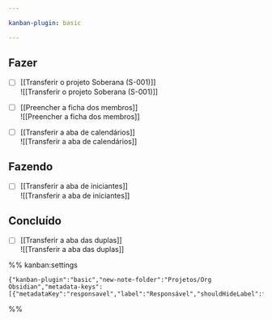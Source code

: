 ```yaml
---

kanban-plugin: basic

---
```


## Fazer

- [ ] [[Transferir o projeto Soberana (S-001)]]<br>![[Transferir o projeto Soberana (S-001)]]
- [ ] [[Preencher a ficha dos membros]]<br>![[Preencher a ficha dos membros]]
- [ ] [[Transferir a aba de calendários]]<br>![[Transferir a aba de calendários]]


## Fazendo

- [ ] [[Transferir a aba de iniciantes]]<br>![[Transferir a aba de iniciantes]]


## Concluído

- [ ] [[Transferir a aba das duplas]]<br>![[Transferir a aba das duplas]]




%% kanban:settings
```
{"kanban-plugin":"basic","new-note-folder":"Projetos/Org Obsidian","metadata-keys":[{"metadataKey":"responsavel","label":"Responsável","shouldHideLabel":false,"containsMarkdown":true}]}
```
%%